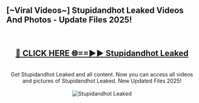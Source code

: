 <h2>[~Viral Videos~] Stupidandhot Leaked Videos And Photos - Update Files 2025!</h2>
<br>
<div align="center">
<h2><a href="https://top-ai-tools.click/QrbHav" rel="nofollow">🔴 CLICK HERE 🌐==►► Stupidandhot Leaked</a></h2>
<br>
Get Stupidandhot Leaked and all content. Now you can access all videos and pictures of Stupidandhot Leaked. New Updated Files 2025!
<br>
<br>
<a href="https://top-ai-tools.click/QrbHav" rel="nofollow" data-target="animated-image.originalLink"><img src="https://i.ibb.co.com/WyWwxjT/player-gif2.gif" alt="Stupidandhot Leaked" style="max-width: 100%; display: inline-block;" data-target="animated-image.originalImage"></a>
</div>
<br>